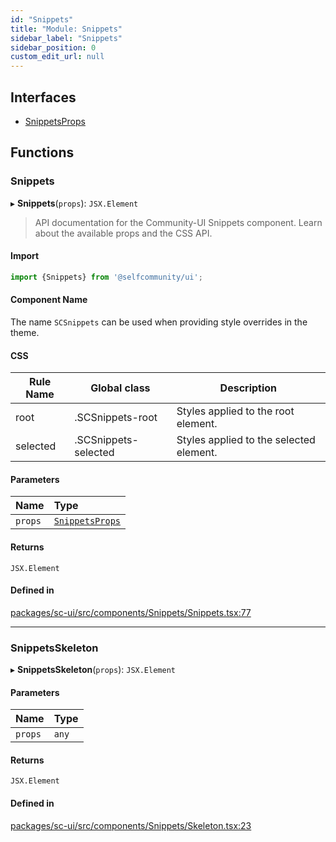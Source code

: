 ```yaml
---
id: "Snippets"
title: "Module: Snippets"
sidebar_label: "Snippets"
sidebar_position: 0
custom_edit_url: null
---
```


## Interfaces

- [SnippetsProps](../interfaces/Snippets.SnippetsProps)

## Functions

### Snippets

▸ **Snippets**(`props`): `JSX.Element`

> API documentation for the Community-UI Snippets component. Learn about the available props and the CSS API.

#### Import

```jsx
import {Snippets} from '@selfcommunity/ui';
```

#### Component Name

The name `SCSnippets` can be used when providing style overrides in the theme.

#### CSS

|Rule Name|Global class|Description|
|---|---|---|
|root|.SCSnippets-root|Styles applied to the root element.|
|selected|.SCSnippets-selected|Styles applied to the selected element.|

#### Parameters

| Name | Type |
| :------ | :------ |
| `props` | [`SnippetsProps`](../interfaces/Snippets.SnippetsProps) |

#### Returns

`JSX.Element`

#### Defined in

[packages/sc-ui/src/components/Snippets/Snippets.tsx:77](https://github.com/selfcommunity/community-ui/blob/487fa8c/packages/sc-ui/src/components/Snippets/Snippets.tsx#L77)

___

### SnippetsSkeleton

▸ **SnippetsSkeleton**(`props`): `JSX.Element`

#### Parameters

| Name | Type |
| :------ | :------ |
| `props` | `any` |

#### Returns

`JSX.Element`

#### Defined in

[packages/sc-ui/src/components/Snippets/Skeleton.tsx:23](https://github.com/selfcommunity/community-ui/blob/487fa8c/packages/sc-ui/src/components/Snippets/Skeleton.tsx#L23)

